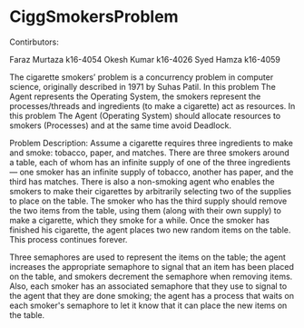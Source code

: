 # CiggSmokersProblem

Contirbutors:

Faraz Murtaza	k16-4054
Okesh Kumar	k16-4026
Syed Hamza	k16-4059

The cigarette smokers’ problem is a concurrency problem in computer science, originally described in 1971 by Suhas Patil.
In this problem The Agent represents the Operating System, the smokers represent the processes/threads and ingredients (to make a cigarette) act as resources. In this problem The Agent (Operating System) should allocate resources to smokers (Processes) and at the same time avoid Deadlock.

Problem Description:
Assume a cigarette requires three ingredients to make and smoke: tobacco, paper, and matches. There are three smokers around a table, each of whom has an infinite supply of one of the three ingredients — one smoker has an infinite supply of tobacco, another has paper, and the third has matches.
There is also a non-smoking agent who enables the smokers to make their cigarettes by arbitrarily selecting two of the supplies to place on the table. The smoker who has the third supply should remove the two items from the table, using them (along with their own supply) to make a cigarette, which they smoke for a while. Once the smoker has finished his cigarette, the agent places two new random items on the table. This process continues forever.

Three semaphores are used to represent the items on the table; the agent increases the appropriate semaphore to signal that an item has been placed on the table, and smokers decrement the semaphore when removing items. Also, each smoker has an associated semaphore that they use to signal to the agent that they are done smoking; the agent has a process that waits on each smoker's semaphore to let it know that it can place the new items on the table.



